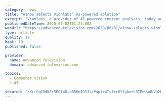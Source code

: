 ```yaml
---
category: news
title: "A1now selects Vionlabs’ AI-powered solution"
excerpt: "Vionlabs, a provider of AI-powered content analysis, today announced that its Content Analysis Platform has been chosen by A1 to provide content recommendations"
publishedDateTime: 2020-06-02T01:21:00Z
webUrl: "https://advanced-television.com/2020/06/01/a1now-selects-vionlabs-ai-powered-solution/"
type: article
quality: 19
heat: 19
published: false

provider:
  name: Advanced Television
  domain: advanced-television.com

topics:
  - Computer Vision
  - AI

secured: "kXrrCqG5dkEr5PQf4OtoB50m1GSJizP4pir4Tslrc6Yfgbx+LRIEwUwdUVb2B8JwiEffRIHq3UcoaFubYTjrD7HXdnGbV7zvPSX+ST3hk2P8tWxf35GjJ+k7ZFqtwqZTLmYJBOGuqSMF1i3GijGmBAw/3i/5EyYLUIN/J1Rf6M0EuIaSgAAT7L+D/tWPdJ1rklY6oTFYiCFPfjDuweiqeCssGvrX9n8vQm4AX4blnEMEcT6qnvRaEmnw8wXNx/NCe6Kent5F05qx6X26jmXGwq9rMcvtjjfj9k0L7x9CeIlHKDNEs0xKiQYmHPaCYdc0;mYCnAey3CmkjrUjjf2Sm/g=="
---
```


